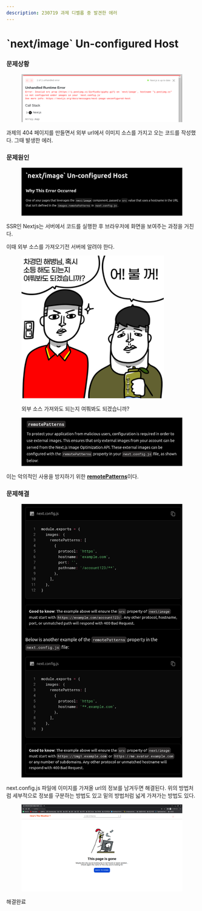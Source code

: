 ```yaml
---
description: 230719 과제 디벨롭 중 발견한 에러
---
```


# \`next/image\` Un-configured Host

### 문제상황

<figure><img src="../../../.gitbook/assets/image (6).png" alt=""><figcaption></figcaption></figure>

과제의 404 페이지를 만들면서 외부 url에서 이미지 소스를 가지고 오는 코드를 작성했다. 그때 발생한 에러.





### 문제원인

<figure><img src="../../../.gitbook/assets/image (1) (1) (2).png" alt=""><figcaption></figcaption></figure>

SSR인 Nextjs는 서버에서 코드를 실행한 후 브라우저에 화면을 보여주는 과정을 거친다.

이때 외부 소스를 가져오기전 서버에 알려야 한다.&#x20;

<div data-full-width="true">

<figure><img src="../../../.gitbook/assets/image (1) (1) (2) (1) (1).png" alt="" width="375"><figcaption><p>외부 소스 가져와도 되는지 여쭤봐도 되겠습니까?</p></figcaption></figure>

</div>

<figure><img src="../../../.gitbook/assets/image (4).png" alt=""><figcaption></figcaption></figure>

이는 악의적인 사용을 방지하기 위한 [**remotePatterns**](https://nextjs.org/docs/app/api-reference/components/image#remotepatterns)이다.



### 문제해결

<figure><img src="../../../.gitbook/assets/image (3).png" alt=""><figcaption></figcaption></figure>

next.config.js 파일에 이미지를 가져올 url의 정보를 남겨두면 해결된다. 위의 방법처럼 세부적으로 정보를 구분하는 방법도 있고 밑의 방법처럼 넓게 가져가는 방법도 있다.&#x20;



<figure><img src="../../../.gitbook/assets/image (5).png" alt=""><figcaption></figcaption></figure>

해결완료

